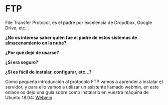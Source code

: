 # FTP
File Transfer Protocol, es el padre por excelencia de Dropdbox, Google Drive, etc...

**¿No os interesa saber quién fue el padre de estos sistemas de almacenamiento en la nube?**

**¿Por qué dejó de usarse?**

**¿Si era seguro?**

**¿Si es fácil de instalar, configurar, etc...?**

Como pequeña introducción al protocolo FTP vamos a aprender a instalar el servidor, y para ello vamos a utilizar un asistente llamado webmin, en este enlace os dejo una guía sobre como instalarlo en vuestra máquina de Ubuntu 18.04: [Webmin](https://clouding.io/kb/como-instalar-webmin-en-ubuntu-18-04/)
